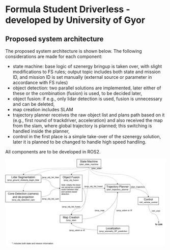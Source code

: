 # Formula Student Driverless - developed by University of Gyor

## Proposed system architecture
The proposed system architecture is shown below. The following considerations are made for each component:
- state machine: base logic of szenergy bringup is taken over, with slight modifications to FS rules; output topic includes both state and mission ID, and mission ID is set manually (external source or parameter in accordance with FS rules)
- object detection: two parallel solutions are implemented, later either of these or the combination (fusion) is used, to be decided later,
- object fusion: if e.g., only lidar detection is used, fusion is unnecessary and can be deleted,
- map creation includes SLAM
- trajectory planner receives the raw object list and plans path based on it (e.g., first round of trackdriver, acceleration) and also received the map from the slam, where global trajectory is planned; this switching is handled inside the planner,
- control in the first place is a simple take-over of the szenergy solution, later it is planned to be changed to handle high speed handling.

All components are to be developed in ROS2.

![Architecture](arch.png)
